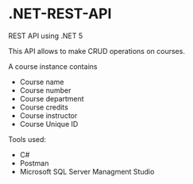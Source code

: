 # .NET-REST-API

REST API using .NET 5

This API allows to make CRUD operations on courses.

A course instance contains 
- Course name
- Course number
- Course department
- Course credits
- Course instructor
- Course Unique ID

Tools used:
- C#
- Postman
- Microsoft SQL Server Managment Studio  
